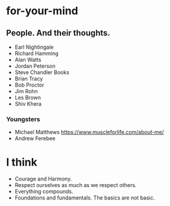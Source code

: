 # for-your-mind
## People. And their thoughts.

* Earl Nightingale
* Richard Hamming
* Alan Watts
* Jordan Peterson
* Steve Chandler Books
* Brian Tracy
* Bob Proctor
* Jim Rohn
* Les Brown
* Shiv Khera

### Youngsters
* Michael Matthews https://www.muscleforlife.com/about-me/
* Andrew Ferebee

# I think
* Courage and Harmony.
* Respect ourselves as much as we respect others.
* Everything compounds.
* Foundations and fundamentals. The basics are not basic.
